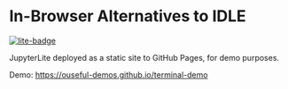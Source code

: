 # In-Browser Alternatives to IDLE

[![lite-badge](https://jupyterlite.rtfd.io/en/latest/_static/badge.svg)](https://ouseful-demos.github.io/terminal-demo)

JupyterLite deployed as a static site to GitHub Pages, for demo purposes.

Demo: https://ouseful-demos.github.io/terminal-demo
